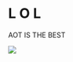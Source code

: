 # L      O          L
<HTML>
<HEAD>
 
AOT IS THE BEST

</HEAD>
<BODY>
<IMG SRC="https://lh3.googleusercontent.com/pw/AM-JKLUk-x1DiqfCyj-5IBJUT7s62as8haFhJtQuMgR4MTmFAkplvc-ybUm1msSP3HUv7m9fbd9qqv5RCtEW1Nm9pXvWvgmif6oBZ-FDIYQY_D1RNxUfuT1VMXtqv3Y60cs1MOkdkNG_Ev5VA7VVYK7X-GCC=w712-h952-no?authuser=0">
</BODY>
</HTML>
